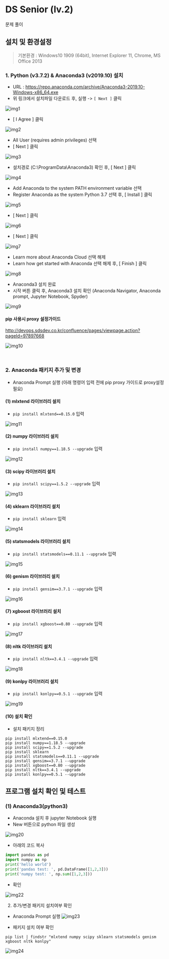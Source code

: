 # DS Senior (lv.2)
문제 풀이

## 설치 및 환경설정
> 기본환경 : Windows10 1909 (64bit), Internet Explorer 11, Chrome, MS Office 2013

### 1. Python (v3.7.2) & Anaconda3 (v2019.10) 설치

- URL : https://repo.anaconda.com/archive/Anaconda3-2019.10-Windows-x86_64.exe
- 위 링크에서 설치파일 다운로드 후, 실행 ->  `[ Next ]` 클릭

![img1](images/img1.jpg)

- [ I Agree ] 클릭

![img2](images/img2.jpg)
 
- All User (requires admin privileges) 선택
- [ Next ] 클릭

![img3](images/img3.jpg)

 
- 설치경로 (C:\ProgramData\Anaconda3) 확인 후, [ Next ] 클릭
    
![img4](images/img4.jpg)

- Add Anaconda to the system PATH environment variable 선택
- Register Anaconda as the system Python 3.7 선택 후, [ Install ] 클릭

![img5](images/img5.jpg)

- [ Next ] 클릭

![img6](images/img6.jpg)


- [ Next ] 클릭
 
 
![img7](images/img7.jpg)

 
- Learn more about Anaconda Cloud 선택 해제
- Learn how get started with Anaconda 선택 해제 후, [ Finish ] 클릭

![img8](images/img8.jpg)


- Anaconda3 설치 완료
- 시작 버튼 클릭 후, Anaconda3 설치 확인 
(Anaconda Navigator, Anaconda prompt, Jupyter Notebook, Spyder)

![img9](images/img9.jpg)


#### pip 사용시 proxy 설정가이드 
http://devops.sdsdev.co.kr/confluence/pages/viewpage.action?pageId=97897668

![img10](images/img10.png)

 


### 2. Anaconda 패키지 추가 및 변경
- Anaconda Prompt 실행 (아래 명령어 입력 전에 pip proxy 가이드로 proxy설정필요)

#### (1) mlxtend 라이브러리 설치
- `pip install mlxtend==0.15.0` 입력

![img11](images/img11.png)

#### (2) numpy 라이브러리 설치
- `pip install numpy==1.18.5 --upgrade` 입력

![img12](images/img12.png)

#### (3) scipy 라이브러리 설치
- `pip install scipy==1.5.2 --upgrade` 입력

![img13](images/img13.png)

#### (4) sklearn 라이브러리 설치
- `pip install sklearn` 입력

![img14](images/img14.png)

#### (5) statsmodels 라이브러리 설치 
- `pip install statsmodels==0.11.1 --upgrade` 입력

![img15](images/img15.png)

#### (6) genism 라이브러리 설치 
- `pip install gensim==3.7.1 --upgrade` 입력

![img16](images/img16.png)

#### (7) xgboost 라이브러리 설치 
- `pip install xgboost==0.80 --upgrade` 입력

![img17](images/img17.png)

#### (8) nltk 라이브러리 설치 
- `pip install nltk==3.4.1 --upgrade` 입력

![img18](images/img18.png)

#### (9) konlpy 라이브러리 설치 
- `pip install konlpy==0.5.1 --upgrade` 입력

![img19](images/img19.png)


#### (10) 설치 확인
* 설치 패키지 정리
```
pip install mlxtend==0.15.0
pip install numpy==1.18.5 --upgrade
pip install scipy==1.5.2 --upgrade
pip install sklearn
pip install statsmodels==0.11.1 --upgrade
pip install gensim==3.7.1 --upgrade
pip install xgboost==0.80 --upgrade
pip install nltk==3.4.1 --upgrade
pip install konlpy==0.5.1 --upgrade
```


## 프로그램 설치 확인 및 테스트

### (1) Anaconda3(python3)
- Anaconda 설치 후 jupyter Notebook 실행
- New 버튼으로 python 파일 생성

![img20](images/img20.png)

- 아래의 코드 복사

```python
import pandas as pd
import numpy as np
print('hello world')
print('pandas test: ', pd.DataFrame([1,2,3]))
print('numpy test: ', np.sum([1,2,3]))
```

- 확인

![img22](images/img22.png)

2. 추가/변경 패키지 설치여부 확인
- Anaconda Prompt 실행
![img23](images/img23.jpg)

- 패키지 설치 여부 확인
```
pip list | findstr "mlxtend numpy scipy sklearn statsmodels genism xgboost nltk konlpy"
```
![img24](images/img24.png)